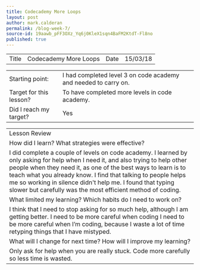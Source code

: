 ```yaml
---
title: Codecademy More Loops 
layout: post
author: mark.calderan
permalink: /blog-week-7/
source-id: 19aawb_pFF3OXz_Yq6j0KleX1sqn4BaFM2KtdT-Fl8no
published: true
---
```

<table>
  <tr>
    <td>Title</td>
    <td>Codecademy More Loops </td>
    <td>Date</td>
    <td>15/03/18</td>
  </tr>
</table>


<table>
  <tr>
    <td>Starting point:</td>
    <td>I had completed level 3 on code academy and needed to carry on.</td>
  </tr>
  <tr>
    <td>Target for this lesson?</td>
    <td>To have completed more levels in code academy.</td>
  </tr>
  <tr>
    <td>Did I reach my target? </td>
    <td>Yes</td>
  </tr>
</table>


<table>
  <tr>
    <td>Lesson Review
</td>
  </tr>
  <tr>
    <td>How did I learn? What strategies were effective? </td>
  </tr>
  <tr>
    <td>I did complete a couple of levels on code academy. I learned by only asking  for help when I need it, and also trying to help other people when they need it, as one of the best ways to learn is to teach what you already know. I find that talking to people helps me so working in silence didn't help me. I found that typing slower but carefully was the most efficient method of coding.</td>
  </tr>
  <tr>
    <td>What limited my learning? Which habits do I need to work on? </td>
  </tr>
  <tr>
    <td>I think that I need to stop asking for so much help, although I am getting better. I need to be more careful when coding I need to be more careful when I’m coding, because I waste a lot of time retyping things that I have mistyped.
       </td>
  </tr>
  <tr>
    <td>What will I change for next time? How will I improve my learning?</td>
  </tr>
  <tr>
    <td>Only ask for help when  you are really stuck.
Code more carefully so less time is wasted.</td>
  </tr>
</table>


